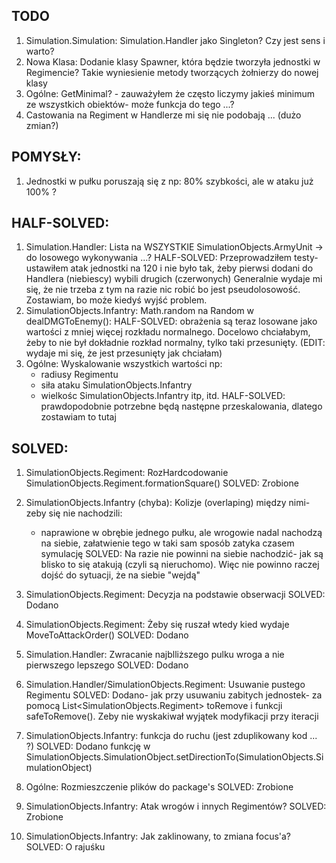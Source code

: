 ## TODO
1. Simulation.Simulation: Simulation.Handler jako Singleton? Czy jest sens i warto?
1. Nowa Klasa: Dodanie klasy Spawner, która będzie tworzyła jednostki w Regimencie? Takie wyniesienie metody tworzących żołnierzy do nowej klasy
1. Ogólne: GetMinimal? - zauważyłem że często liczymy jakieś minimum ze wszystkich obiektów- może funkcja do tego ...?
1. Castowania na Regiment w Handlerze mi się nie podobają ... (dużo zmian?)


## POMYSŁY:
1. Jednostki w pułku poruszają się z np: 80% szybkości, ale w ataku już 100% ?




## HALF-SOLVED:
1. Simulation.Handler: Lista na WSZYSTKIE SimulationObjects.ArmyUnit -> do losowego wykonywania ...?
    HALF-SOLVED: Przeprowadziłem testy- ustawiłem atak jednostki na 120 i nie było tak, żeby pierwsi dodani do Handlera (niebiescy) wybili drugich (czerwonych)
        Generalnie wydaje mi się, że nie trzeba z tym na razie nic robić bo jest pseudolosowość. Zostawiam, bo może kiedyś wyjść problem.
1. SimulationObjects.Infantry: Math.random na Random w dealDMGToEnemy():
    HALF-SOLVED: obrażenia są teraz losowane jako wartości z mniej więcej rozkładu normalnego. Docelowo chciałabym, żeby to nie był dokładnie rozkład normalny, tylko taki przesunięty. (EDIT: wydaje mi się, że jest przesunięty jak chciałam)
1. Ogólne: Wyskalowanie wszystkich wartości np:
    - radiusy Regimentu
    - siła ataku SimulationObjects.Infantry
    - wielkośc SimulationObjects.Infantry itp, itd.
    HALF-SOLVED: prawdopodobnie potrzebne będą następne przeskalowania, dlatego zostawiam to tutaj

## SOLVED:


1. SimulationObjects.Regiment: RozHardcodowanie SimulationObjects.Regiment.formationSquare()
    SOLVED: Zrobione
1. SimulationObjects.Infantry (chyba): Kolizje (overlaping) między nimi- zeby się nie nachodzili:
	- naprawione w obrębie jednego pułku, ale wrogowie nadal nachodzą na siebie, załatwienie tego w taki sam sposób zatyka czasem symulację
	SOLVED: Na razie nie powinni na siebie nachodzić- jak są blisko to się atakują (czyli są nieruchomo). Więc nie powinno raczej dojść do sytuacji, że na siebie "wejdą"	
	
2. SimulationObjects.Regiment: Decyzja na podstawie obserwacji
    SOLVED: Dodano
3. SimulationObjects.Regiment: Żeby się ruszał wtedy kied wydaje MoveToAttackOrder()
    SOLVED: Dodano
4. Simulation.Handler: Zwracanie najblliższego pulku wroga a nie pierwszego lepszego
    SOLVED: Dodano
5. Simulation.Handler/SimulationObjects.Regiment: Usuwanie pustego Regimentu
    SOLVED: Dodano- jak przy usuwaniu zabitych jednostek- za pomocą List<SimulationObjects.Regiment> toRemove i funkcji safeToRemove(). Zeby nie wyskakiwał wyjątek modyfikacji przy iteracji
6. SimulationObjects.Infantry: funkcja do ruchu (jest zduplikowany kod ... ?)
    SOLVED: Dodano funkcję w SimulationObjects.SimulationObject.setDirectionTo(SimulationObjects.SimulationObject)
1. Ogólne: Rozmieszczenie plików do package's
    SOLVED: Zrobione
1. SimulationObjects.Infantry: Atak wrogów i innych Regimentów?
    SOLVED: Zrobione
1. SimulationObjects.Infantry: Jak zaklinowany, to zmiana focus'a?
    SOLVED: O rajuśku 

